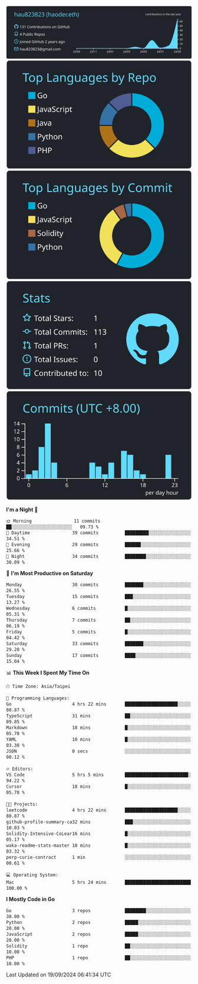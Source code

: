 [![](https://raw.githubusercontent.com/hau823823/hau823823/master/profile-summary-card-output/react/0-profile-details.svg)](https://github.com/vn7n24fzkq/github-profile-summary-cards)
[![](https://raw.githubusercontent.com/hau823823/hau823823/master/profile-summary-card-output/react/1-repos-per-language.svg)](https://github.com/vn7n24fzkq/github-profile-summary-cards) [![](https://raw.githubusercontent.com/hau823823/hau823823/master/profile-summary-card-output/react/2-most-commit-language.svg)](https://github.com/vn7n24fzkq/github-profile-summary-cards)
[![](https://raw.githubusercontent.com/hau823823/hau823823/master/profile-summary-card-output/react/3-stats.svg)](https://github.com/vn7n24fzkq/github-profile-summary-cards) [![](https://raw.githubusercontent.com/hau823823/hau823823/master/profile-summary-card-output/react/4-productive-time.svg)](https://github.com/vn7n24fzkq/github-profile-summary-cards)

<!--START_SECTION:waka-->
**I'm a Night 🦉** 

```text
🌞 Morning                11 commits          ██░░░░░░░░░░░░░░░░░░░░░░░   09.73 % 
🌆 Daytime                39 commits          █████████░░░░░░░░░░░░░░░░   34.51 % 
🌃 Evening                29 commits          ██████░░░░░░░░░░░░░░░░░░░   25.66 % 
🌙 Night                  34 commits          ████████░░░░░░░░░░░░░░░░░   30.09 % 
```
📅 **I'm Most Productive on Saturday** 

```text
Monday                   30 commits          ███████░░░░░░░░░░░░░░░░░░   26.55 % 
Tuesday                  15 commits          ███░░░░░░░░░░░░░░░░░░░░░░   13.27 % 
Wednesday                6 commits           █░░░░░░░░░░░░░░░░░░░░░░░░   05.31 % 
Thursday                 7 commits           ██░░░░░░░░░░░░░░░░░░░░░░░   06.19 % 
Friday                   5 commits           █░░░░░░░░░░░░░░░░░░░░░░░░   04.42 % 
Saturday                 33 commits          ███████░░░░░░░░░░░░░░░░░░   29.20 % 
Sunday                   17 commits          ████░░░░░░░░░░░░░░░░░░░░░   15.04 % 
```


📊 **This Week I Spent My Time On** 

```text
🕑︎ Time Zone: Asia/Taipei

💬 Programming Languages: 
Go                       4 hrs 22 mins       ████████████████████░░░░░   80.87 % 
TypeScript               31 mins             ██░░░░░░░░░░░░░░░░░░░░░░░   09.85 % 
Markdown                 18 mins             █░░░░░░░░░░░░░░░░░░░░░░░░   05.78 % 
YAML                     10 mins             █░░░░░░░░░░░░░░░░░░░░░░░░   03.38 % 
JSON                     0 secs              ░░░░░░░░░░░░░░░░░░░░░░░░░   00.12 % 

🔥 Editors: 
VS Code                  5 hrs 5 mins        ████████████████████████░   94.22 % 
Cursor                   18 mins             █░░░░░░░░░░░░░░░░░░░░░░░░   05.78 % 

🐱‍💻 Projects: 
leetcode                 4 hrs 22 mins       ████████████████████░░░░░   80.87 % 
github-profile-summary-ca32 mins             ███░░░░░░░░░░░░░░░░░░░░░░   10.03 % 
Solidity-Intensive-CoLear16 mins             █░░░░░░░░░░░░░░░░░░░░░░░░   05.17 % 
waka-readme-stats-master 10 mins             █░░░░░░░░░░░░░░░░░░░░░░░░   03.32 % 
perp-curie-contract      1 min               ░░░░░░░░░░░░░░░░░░░░░░░░░   00.61 % 

💻 Operating System: 
Mac                      5 hrs 24 mins       █████████████████████████   100.00 % 
```

**I Mostly Code in Go** 

```text
Go                       3 repos             ████████░░░░░░░░░░░░░░░░░   30.00 % 
Python                   2 repos             █████░░░░░░░░░░░░░░░░░░░░   20.00 % 
JavaScript               2 repos             █████░░░░░░░░░░░░░░░░░░░░   20.00 % 
Solidity                 1 repo              ██░░░░░░░░░░░░░░░░░░░░░░░   10.00 % 
PHP                      1 repo              ██░░░░░░░░░░░░░░░░░░░░░░░   10.00 % 
```




 Last Updated on 19/09/2024 06:41:34 UTC
<!--END_SECTION:waka-->
